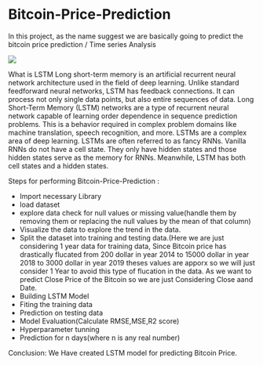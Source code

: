 # Bitcoin-Price-Prediction

In this project, as the name suggest we are basically going to predict the bitcoin price prediction / Time series Analysis 

![](https://media0.giphy.com/media/f67U9Xc53i4ViUs5T2/giphy.gif?cid=ecf05e47h4dpv8s5ppc6omcbb5uzwprey8y97x3fy8qk8dk8&rid=giphy.gif&ct=g) 

What is LSTM
Long short-term memory is an artificial recurrent neural network architecture used in the field of deep learning. Unlike standard feedforward neural networks, LSTM has feedback connections. It can process not only single data points, but also entire sequences of data.
Long Short-Term Memory (LSTM) networks are a type of recurrent neural network capable of learning order dependence in sequence prediction problems. This is a behavior required in complex problem domains like machine translation, speech recognition, and more. LSTMs are a complex area of deep learning.
LSTMs are often referred to as fancy RNNs. Vanilla RNNs do not have a cell state. They only have hidden states and those hidden states serve as the memory for RNNs. Meanwhile, LSTM has both cell states and a hidden states.

Steps for performing Bitcoin-Price-Prediction :
- Import necessary Library
- load dataset
- explore data check for null values or missing value(handle them by removing them or replacing the null values by the mean of that column)
- Visualize the data to explore the trend in the data.
- Split the dataset into training and testing data.(Here we are just considering 1 year data for training data, Since Bitcoin price has drastically flucated from 200 dollar in year 2014 to 15000 dollar in year 2018 to 3000 dollar in year 2019 theses values are apporx so we will just consider 1 Year to avoid this type of flucation in the data.
As we want to predict Close Price of the Bitcoin so we are just Considering Close aand Date.
- Building LSTM Model
- Fiting the training data
- Prediction on testing data
- Model Evaluation(Calculate RMSE,MSE,R2 score) 
- Hyperparameter tunning
- Prediction for n days(where n is any real number)

Conclusion:
We Have created LSTM model for predicting Bitcoin Price.
